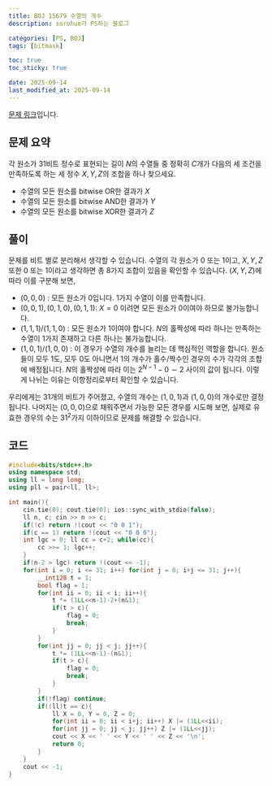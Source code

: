 ```yaml
---
title: BOJ 15679 수열의 개수
description: sorohue가 PS하는 블로그

categories: [PS, BOJ]
tags: [bitmask]

toc: true
toc_sticky: true

date: 2025-09-14
last_modified_at: 2025-09-14
---
```


[문제 링크](https://boj.kr/15679)입니다.

## 문제 요약

각 원소가 31비트 정수로 표현되는 길이 $N$의 수열들 중 정확히 $C$개가 다음의 세 조건을 만족하도록 하는 세 정수 $X, Y, Z$의 조합을 하나 찾으세요.

- 수열의 모든 원소를 bitwise OR한 결과가 $X$
- 수열의 모든 원소를 bitwise AND한 결과가 $Y$
- 수열의 모든 원소를 bitwise XOR한 결과가 $Z$

## 풀이

문제를 비트 별로 분리해서 생각할 수 있습니다. 수열의 각 원소가 0 또는 1이고, $X,Y,Z$ 또한 0 또는 1이라고 생각하면 총 8가지 조합이 있음을 확인할 수 있습니다. $(X,Y,Z)$에 따라 이를 구분해 보면,

- $(0,0,0)$ : 모든 원소가 0입니다. 1가지 수열이 이를 만족합니다.
- $(0, 0, 1), (0,1,0),(0,1,1)$: $X = 0$ 이려면 모든 원소가 0이여야 하므로 불가능합니다.
- $(1,1,1) / (1,1,0)$ : 모든 원소가 1이여야 합니다. $N$의 홀짝성에 따라 하나는 만족하는 수열이 1가지 존재하고 다른 하나는 불가능합니다.
- $(1,0,1)/(1,0,0)$ : 이 경우가 수열의 개수를 늘리는 데 핵심적인 역할을 합니다. 원소들이 모두 1도, 모두 0도 아니면서 1의 개수가 홀수/짝수인 경우의 수가 각각의 조합에 배정됩니다. $N$의 홀짝성에 따라 이는 $2^{N-1} -0 \sim 2$ 사이의 값이 됩니다. 이렇게 나뉘는 이유는 이항정리로부터 확인할 수 있습니다.

우리에게는 31개의 비트가 주어졌고, 수열의 개수는 $(1,0,1)$과 $(1,0,0)$의 개수로만 결정됩니다. 나머지는 $(0,0,0)$으로 채워주면서 가능한 모든 경우를 시도해 보면, 실제로 유효한 경우의 수는 $31^2$가지 이하이므로 문제를 해결할 수 있습니다.

## 코드

```cpp
#include<bits/stdc++.h>
using namespace std;
using ll = long long;
using pll = pair<ll, ll>;

int main(){
    cin.tie(0); cout.tie(0); ios::sync_with_stdio(false);
    ll n, c; cin >> n >> c;
    if(!c) return !(cout << "0 0 1");
    if(c == 1) return !(cout << "0 0 0");
    int lgc = 0; ll cc = c+2; while(cc){
        cc >>= 1; lgc++;
    }
    if(n-2 > lgc) return !(cout << -1);
    for(int i = 0; i <= 31; i++) for(int j = 0; i+j <= 31; j++){
        __int128 t = 1;
        bool flag = 1;
        for(int ii = 0; ii < i; ii++){
            t *= (1LL<<n-1)-2+(n&1);
            if(t > c){
                flag = 0;
                break;
            }
        }
        for(int jj = 0; jj < j; jj++){
            t *= (1LL<<n-1)-(n&1);
            if(t > c){
                flag = 0;
                break;
            }
        }
        if(!flag) continue;
        if((ll)t == c){
            ll X = 0, Y = 0, Z = 0;
            for(int ii = 0; ii < i+j; ii++) X |= (1LL<<ii);
            for(int jj = 0; jj < j; jj++) Z |= (1LL<<jj);
            cout << X << ' ' << Y << ' ' << Z << '\n';
            return 0;
        }
    }
    cout << -1;
}
```

